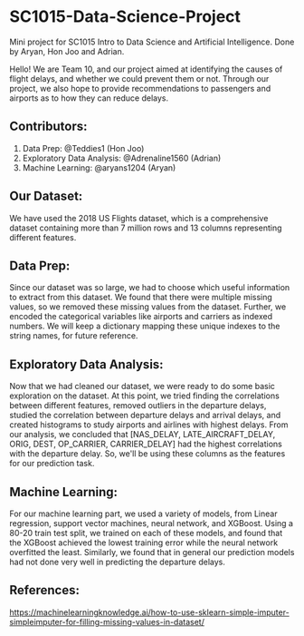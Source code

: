 # SC1015-Data-Science-Project
Mini project for SC1015 Intro to Data Science and Artificial Intelligence. Done by Aryan, Hon Joo and Adrian.


Hello! We are Team 10, and our project aimed at identifying the causes of flight delays, and whether we could prevent them or not. Through our project, we also hope to provide recommendations to passengers and airports as to how they can reduce delays.



## Contributors:

1. Data Prep: @Teddies1 (Hon Joo)
2. Exploratory Data Analysis: @Adrenaline1560 (Adrian)
3. Machine Learning: @aryans1204 (Aryan)



## Our Dataset: 

We have used the 2018 US Flights dataset, which is a comprehensive dataset containing more than 7 million rows and 13 columns representing different features.



## Data Prep: 

Since our dataset was so large, we had to choose which useful information to extract from this dataset. We found that there were multiple missing values, so we removed these missing values from the dataset. Further, we encoded the categorical variables like airports and carriers as indexed numbers. We will keep a dictionary mapping these unique indexes to the string names, for future reference.



## Exploratory Data Analysis:

Now that we had cleaned our dataset, we were ready to do some basic exploration on the dataset. At this point, we tried finding the correlations between different features, removed outliers in the departure delays, studied the correlation between departure delays and arrival delays, and created histograms to study airports and airlines with highest delays. From our analysis, we concluded that [NAS_DELAY, LATE_AIRCRAFT_DELAY, ORIG, DEST, OP_CARRIER, CARRIER_DELAY] had the highest correlations with the departure delay. So, we'll be using these columns as the features for our prediction task.



## Machine Learning:

For our machine learning part, we used a variety of models, from Linear regression, support vector machines, neural network, and XGBoost. Using a 80-20 train test split, we trained on each of these models, and found that the XGBoost achieved the lowest training error while the neural network overfitted the least. Similarly, we found that in general our prediction models had not done very well in predicting the departure delays.


 
## References:

https://machinelearningknowledge.ai/how-to-use-sklearn-simple-imputer-simpleimputer-for-filling-missing-values-in-dataset/

